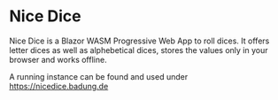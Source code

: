 # Nice Dice

Nice Dice is a Blazor WASM Progressive Web App to roll dices.
It offers letter dices as well as alphebetical dices, stores the values only in your browser and works offline.

A running instance can be found and used under https://nicedice.badung.de
